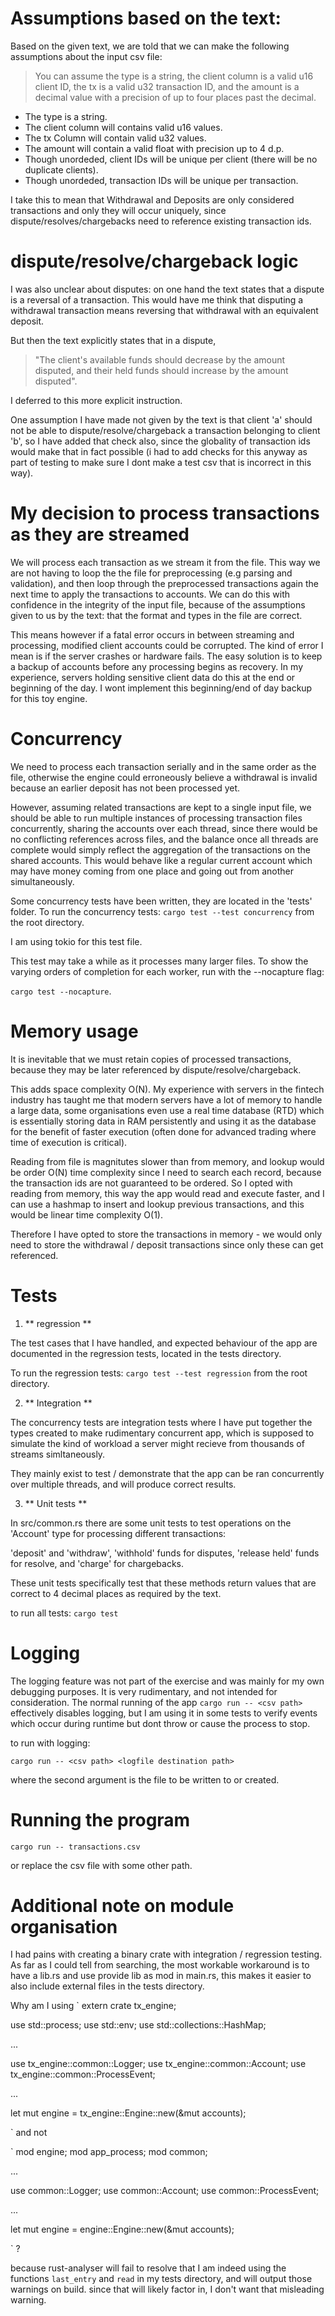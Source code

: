 # Assumptions based on the text:

Based on the given text, we are told that we can make the following assumptions about the input csv file:

> You can assume the type is a string, the client column is a valid u16 client ID, the tx is a valid u32 transaction ID, and the amount is a decimal value with a precision of up to four places past the decimal.

- The type is a string.
- The client column will contains valid u16 values.
- The tx Column will contain valid u32 values.
- The amount will contain a valid float with precision up to 4 d.p.
- Though unordeded, client IDs will be unique per client (there will be no duplicate clients).
- Though unordeded, transaction IDs will be unique per transaction.

I take this to mean that Withdrawal and Deposits are only considered transactions and only they will occur uniquely,
since dispute/resolves/chargebacks need to reference existing transaction ids.

# dispute/resolve/chargeback logic

I was also unclear about disputes: on one hand the text states that a dispute is a reversal of a transaction. This would have me think that disputing a withdrawal transaction means reversing that withdrawal with an equivalent deposit. 

But then the text explicitly states that in a dispute,

 >"The client's available funds should decrease by the  amount disputed, and their held funds should increase by the amount disputed".

 I deferred to this more explicit instruction.
    
One assumption I have made not given by the text is that client 'a' should not be able to dispute/resolve/chargeback a transaction belonging to client 'b', so I have added that check also, since the globality of transaction ids would make that in fact possible (i had to add checks for this anyway as part of testing to make sure I dont make a test csv that is incorrect in this way).

# My decision to process transactions as they are streamed

We will process each transaction as we stream it from the file. This way we are not having to loop the the file for preprocessing (e.g parsing and validation), and then loop through the preprocessed transactions again the next time to apply the transactions to accounts. We can do this with confidence in the integrity of the input file, because of the assumptions given to us by the text: that the format and types in the file are correct.

This means however if a fatal error occurs in between streaming and processing, modified client accounts could be corrupted. The kind of error I mean is if the server crashes or hardware fails. The easy solution is to keep a backup of accounts before any processing begins as recovery. In my experience, servers holding sensitive client data do this at the end or beginning of the day. I wont implement this beginning/end of day backup for this toy engine.

# Concurrency

We need to process each transaction serially and in the same order as the file, otherwise the engine could erroneously believe a withdrawal is invalid because an earlier deposit has not been processed yet.

However, assuming related transactions are kept to a single input file, we should be able to run multiple instances of processing transaction files concurrently, sharing the accounts over each thread, since there would be no conflicting references across files, and the balance once all threads are complete would simply reflect the aggregation of the transactions on the shared accounts. This would behave like a regular current account which may have money coming from one place and going out from another simultaneously.

Some concurrency tests have been written, they are located in the 'tests' folder.
To run the concurrency tests: `cargo test --test concurrency` from the root directory.

I am using tokio for this test file.

This test may take a while as it processes many larger files. To show the varying orders of completion for each worker, run with the --nocapture flag:

`cargo test --nocapture`.

# Memory usage

It is inevitable that we must retain copies of processed transactions, because they may be later referenced by dispute/resolve/chargeback.

This adds space complexity O(N). My experience with servers in the fintech industry has taught me that modern servers have a lot of memory to handle a large data, some organisations even use a real time database (RTD) which is essentially storing data in RAM persistently and using it as the database for the benefit of faster execution (often done for advanced trading where time of execution is critical).

Reading from file is magnitutes slower than from memory, and lookup would be order O(N) time complexity since I need to search each record, because the transaction ids are not guaranteed to be ordered. So I opted with reading from memory, this way the app would read and execute faster, and I can use a hashmap to insert and lookup previous transactions, and this would be linear time complexity O(1).

Therefore I have opted to store the transactions in memory - we would only need to store the withdrawal / deposit transactions since only these can get referenced.

# Tests

1. ** regression **

The test cases that I have handled, and expected behaviour of the app are documented in the regression tests, located in the tests directory.

To run the regression tests: `cargo test --test regression` from the root directory.

 2. ** Integration **

The concurrency tests are integration tests where I have put together the types created to make rudimentary concurrent app, which is supposed to simulate the kind of workload a server might recieve from thousands of streams simltaneously.

They mainly exist to test / demonstrate that the app can be ran concurrently over multiple threads, and will produce correct results.

3. ** Unit tests **

In src/common.rs there are some unit tests to test operations on the 'Account' type for processing different transactions:

'deposit' and 'withdraw', 'withhold' funds for disputes, 'release held' funds for resolve, and 'charge' for chargebacks.

These unit tests specifically test that these methods return values that are correct to 4 decimal places as required by the text.

to run all tests: `cargo test`

# Logging

The logging feature was not part of the exercise and was mainly for my own debugging purposes. It is very rudimentary, and not intended for consideration. The normal running of the app `cargo run -- <csv path>` effectively disables logging, but I am using it in some tests to 
verify events which occur during runtime but dont throw or cause the process to stop.

to run with logging:

`cargo run -- <csv path> <logfile destination path>`

where the second argument is the file to be written to or created.


# Running the program


`cargo run -- transactions.csv`

or replace the csv file with some other path.


# Additional note on module organisation

I had pains with creating a binary crate with integration / regression testing. 
As far as I could tell from searching, the most workable workaround is to have a lib.rs and
use provide lib as  mod in main.rs, this makes it easier to also include external files
in the tests directory.

Why am I using 
`
extern crate tx_engine;

use std::process;
use std::env;
use std::collections::HashMap;

...

use tx_engine::common::Logger;
use tx_engine::common::Account;
use tx_engine::common::ProcessEvent;

...

let mut engine = tx_engine::Engine::new(&mut accounts);

`
 and not 

 `
mod engine;
mod app_process;
mod common;

...

use common::Logger;
use common::Account;
use common::ProcessEvent;

...

let mut engine = engine::Engine::new(&mut accounts);

 `
 ?

 because rust-analyser will fail to resolve that I am indeed using the functions
 `last_entry` and `read` in my tests directory, and will output those warnings 
 on build. since that will likely factor in, I don't want that misleading warning.